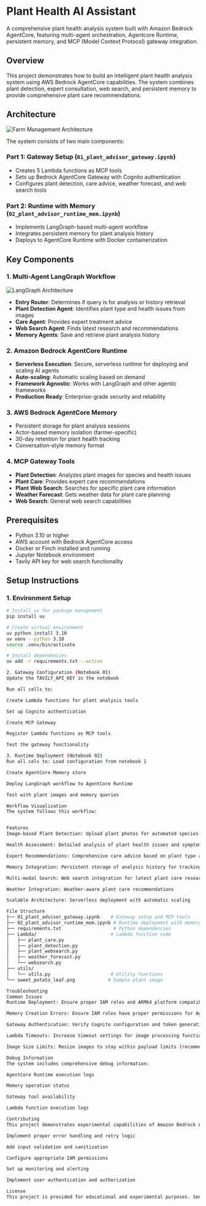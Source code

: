
# Plant Health AI Assistant

A comprehensive plant health analysis system built with Amazon Bedrock AgentCore, featuring multi-agent orchestration, Agentcore Runtime, persistent memory, and MCP (Model Context Protocol) gateway integration.

## Overview

This project demonstrates how to build an intelligent plant health analysis system using AWS Bedrock AgentCore capabilities. The system combines plant detection, expert consultation, web search, and persistent memory to provide comprehensive plant care recommendations.

## Architecture
![Farm Management Architecture](./Images/solution_architecture_diagram.png)

The system consists of two main components:

### Part 1: Gateway Setup (`01_plant_advisor_gateway.ipynb`)
- Creates 5 Lambda functions as MCP tools
- Sets up Bedrock AgentCore Gateway with Cognito authentication
- Configures plant detection, care advice, weather forecast, and web search tools

### Part 2: Runtime with Memory (`02_plant_advisor_runtime_mem.ipynb`)
- Implements LangGraph-based multi-agent workflow
- Integrates persistent memory for plant analysis history
- Deploys to AgentCore Runtime with Docker containerization

## Key Components

### 1. Multi-Agent LangGraph Workflow
![LangGraph Architecture](./Images/enhanced_plant_workflow.png)
- **Entry Router**: Determines if query is for analysis or history retrieval
- **Plant Detection Agent**: Identifies plant type and health issues from images
- **Care Agent**: Provides expert treatment advice
- **Web Search Agent**: Finds latest research and recommendations
- **Memory Agents**: Save and retrieve plant analysis history

### 2. Amazon Bedrock AgentCore Runtime
- **Serverless Execution**: Secure, serverless runtime for deploying and scaling AI agents
- **Auto-scaling**: Automatic scaling based on demand
- **Framework Agnostic**: Works with LangGraph and other agentic frameworks
- **Production Ready**: Enterprise-grade security and reliability

### 3. AWS Bedrock AgentCore Memory
- Persistent storage for plant analysis sessions
- Actor-based memory isolation (farmer-specific)
- 30-day retention for plant health tracking
- Conversation-style memory format

### 4. MCP Gateway Tools
- **Plant Detection**: Analyzes plant images for species and health issues
- **Plant Care**: Provides expert care recommendations
- **Plant Web Search**: Searches for specific plant care information
- **Weather Forecast**: Gets weather data for plant care planning
- **Web Search**: General web search capabilities

## Prerequisites

- Python 3.10 or higher
- AWS account with Bedrock AgentCore access
- Docker or Finch installed and running
- Jupyter Notebook environment
- Tavily API key for web search functionality

## Setup Instructions

### 1. Environment Setup

```bash
# Install uv for package management
pip install uv

# Create virtual environment
uv python install 3.10
uv venv --python 3.10
source .venv/bin/activate

# Install dependencies
uv add -r requirements.txt --active

2. Gateway Configuration (Notebook 01)
Update the TAVILY_API_KEY in the notebook

Run all cells to:

Create Lambda functions for plant analysis tools

Set up Cognito authentication

Create MCP Gateway

Register Lambda functions as MCP tools

Test the gateway functionality

3. Runtime Deployment (Notebook 02)
Run all cels to: Load configuration from notebook 1

Create AgentCore Memory store

Deploy LangGraph workflow to AgentCore Runtime

Test with plant images and memory queries

Workflow Visualization
The system follows this workflow:


Features
Image-based Plant Detection: Upload plant photos for automated species identification

Health Assessment: Detailed analysis of plant health issues and symptoms

Expert Recommendations: Comprehensive care advice based on plant type and condition

Memory Integration: Persistent storage of analysis history for tracking plant health over time

Multi-modal Search: Web search integration for latest plant care research

Weather Integration: Weather-aware plant care recommendations

Scalable Architecture: Serverless deployment with automatic scaling

File Structure
├── 01_plant_advisor_gateway.ipynb    # Gateway setup and MCP tools
├── 02_plant_advisor_runtime_mem.ipynb # Runtime deployment with memory
├── requirements.txt                   # Python dependencies
├── Lambda/                           # Lambda function code
│   ├── plant_care.py
│   ├── plant_detection.py
│   ├── plant_websearch.py
│   ├── weather_forecast.py
│   └── websearch.py
├── utils/
│   └── utils.py                      # Utility functions
└── sweet_potato_leaf.png            # Sample plant image

Troubleshooting
Common Issues
Runtime Deployment: Ensure proper IAM roles and ARM64 platform compatibility

Memory Creation Errors: Ensure IAM roles have proper permissions for AgentCore Memory

Gateway Authentication: Verify Cognito configuration and token generation

Lambda Timeouts: Increase timeout settings for image processing functions

Image Size Limits: Resize images to stay within payload limits (recommended < 1MB)

Debug Information
The system includes comprehensive debug information:

AgentCore Runtime execution logs

Memory operation status

Gateway tool availability

Lambda function execution logs

Contributing
This project demonstrates experimental capabilities of Amazon Bedrock AgentCore. For production use:

Implement proper error handling and retry logic

Add input validation and sanitization

Configure appropriate IAM permissions

Set up monitoring and alerting

Implement user authentication and authorization

License
This project is provided for educational and experimental purposes. See the main repository license for details.

